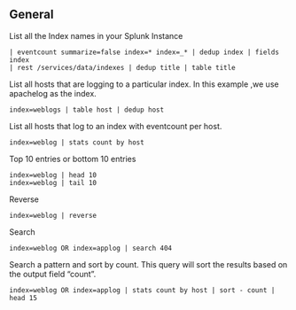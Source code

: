 ## General

List all the Index names in your Splunk Instance
```
| eventcount summarize=false index=* index=_* | dedup index | fields index
| rest /services/data/indexes | dedup title | table title
```

List all hosts that are logging to a particular index. In this example ,we use apachelog as the index.
```
index=weblogs | table host | dedup host
```

List all hosts that log to an index with eventcount per host.
```
index=weblog | stats count by host
```

Top 10 entries or bottom 10 entries
```
index=weblog | head 10
index=weblog | tail 10
```

Reverse
```
index=weblog | reverse
```

Search
```
index=weblog OR index=applog | search 404
```

Search a pattern and sort by count. This query will sort the results based on the output field “count”.
```
index=weblog OR index=applog | stats count by host | sort - count | head 15
```
